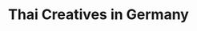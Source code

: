 ---
title: Thai Creatives in Germany
data: 2019-05-11
description: A collection of young Thai creatives who currently live in Germany and surrouding regions.
layout: database
---